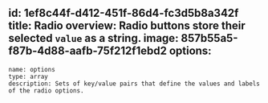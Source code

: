 id: 1ef8c44f-d412-451f-86d4-fc3d5b8a342f
title: Radio
overview: Radio buttons store their selected `value` as a string.
image: 857b55a5-f87b-4d88-aafb-75f212f1ebd2
options:
  -
    name: options
    type: array
    description: Sets of key/value pairs that define the values and labels of the radio options.
